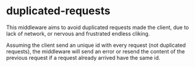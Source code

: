 # duplicated-requests

This middleware aims to avoid duplicated requests made the client, due to lack of network, or nervous and frustrated endless cliking.

Assuming the client send an unique id with every request (not duplicated requests), the middleware will send an error or resend the content of the previous request if a request already arrived have the same id.

